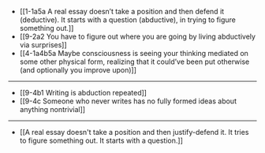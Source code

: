 - [[1-1a5a A real essay doesn’t take a position and then defend it (deductive). It starts with a question (abductive), in trying to figure something out.]]
- [[9-2a2 You have to figure out where you are going by living abductively via surprises]]
- [[4-1a4b5a Maybe consciousness is seeing your thinking mediated on some other physical form, realizing that it could’ve been put otherwise (and optionally you improve upon)]]
---
- [[9-4b1 Writing is abduction repeated]]
- [[9-4c Someone who never writes has no fully formed ideas about anything nontrivial]]
---
- [[A real essay doesn't take a position and then justify-defend it. It tries to figure something out. It starts with a question.]]
